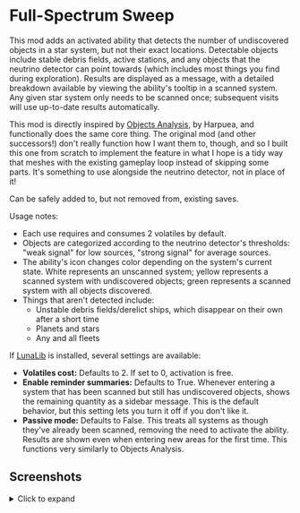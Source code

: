 # Full-Spectrum Sweep
This mod adds an activated ability that detects the number of undiscovered objects in a star system, but not their exact locations. Detectable objects include stable debris fields, active stations, and any objects that the neutrino detector can point towards (which includes most things you find during exploration). Results are displayed as a message, with a detailed breakdown available by viewing the ability's tooltip in a scanned system. Any given star system only needs to be scanned once; subsequent visits will use up-to-date results automatically.

This mod is directly inspired by [Objects Analysis](https://fractalsoftworks.com/forum/index.php?topic=20331.0), by Harpuea, and functionally does the same core thing. The original mod (and other successors!) don't really function how I want them to, though, and so I built this one from scratch to implement the feature in what I hope is a tidy way that meshes with the existing gameplay loop instead of skipping some parts. It's something to use alongside the neutrino detector, not in place of it!

Can be safely added to, but not removed from, existing saves.

Usage notes:
* Each use requires and consumes 2 volatiles by default.
* Objects are categorized according to the neutrino detector's thresholds: "weak signal" for low sources, "strong signal" for average sources.
* The ability's icon changes color depending on the system's current state. White represents an unscanned system; yellow represents a scanned system with undiscovered objects; green represents a scanned system with all objects discovered.
* Things that aren't detected include:
	* Unstable debris fields/derelict ships, which disappear on their own after a short time
	* Planets and stars
	* Any and all fleets

If [LunaLib](https://fractalsoftworks.com/forum/index.php?topic=25658) is installed, several settings are available:
* **Volatiles cost:** Defaults to 2. If set to 0, activation is free.
* **Enable reminder summaries:** Defaults to True. Whenever entering a system that has been scanned but still has undiscovered objects, shows the remaining quantity as a sidebar message. This is the default behavior, but this setting lets you turn it off if you don't like it.
* **Passive mode:** Defaults to False. This treats all systems as though they've already been scanned, removing the need to activate the ability. Results are shown even when entering new areas for the first time. This functions very similarly to Objects Analysis.

## Screenshots

<details><summary>Click to expand</summary>

*In an unscanned system.*
![The full description of the Full-Spectrum Sweep ability in-game.](docs/fss_desc.png)
*In a scanned system, with some undiscovered objects remaining.*
![The tooltip of the Full-Spectrum Sweep ability in a system that's been scanned, showing a readout of several detected object types and their associated quantities. The ability's icon has turned yellow to represent that there are undiscovered objects.](docs/fss_remaining.png)
*In a scanned system, with all objects discovered.
![The tooltip of the Full-Spectrum Sweep ability in a system that's been scanned and fully explored. The ability's icon has turned green to represent that everything in the system has been discovered.](docs/fss_complete.png)
</details>